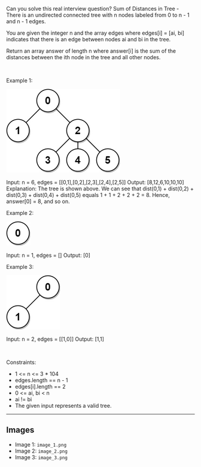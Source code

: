 Can you solve this real interview question? Sum of Distances in Tree - There is an undirected connected tree with n nodes labeled from 0 to n - 1 and n - 1 edges.

You are given the integer n and the array edges where edges[i] = [ai, bi] indicates that there is an edge between nodes ai and bi in the tree.

Return an array answer of length n where answer[i] is the sum of the distances between the ith node in the tree and all other nodes.

 

Example 1:

![Example 1](./image_1.png)


Input: n = 6, edges = [[0,1],[0,2],[2,3],[2,4],[2,5]]
Output: [8,12,6,10,10,10]
Explanation: The tree is shown above.
We can see that dist(0,1) + dist(0,2) + dist(0,3) + dist(0,4) + dist(0,5)
equals 1 + 1 + 2 + 2 + 2 = 8.
Hence, answer[0] = 8, and so on.


Example 2:

![Example 2](./image_2.png)


Input: n = 1, edges = []
Output: [0]


Example 3:

![Example 3](./image_3.png)


Input: n = 2, edges = [[1,0]]
Output: [1,1]


 

Constraints:

 * 1 <= n <= 3 * 104
 * edges.length == n - 1
 * edges[i].length == 2
 * 0 <= ai, bi < n
 * ai != bi
 * The given input represents a valid tree.

---

## Images

- Image 1: `image_1.png`
- Image 2: `image_2.png`
- Image 3: `image_3.png`

